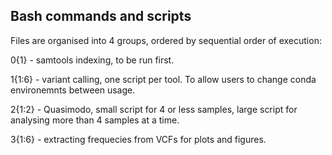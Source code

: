 ## Bash commands and scripts

Files are organised into 4 groups, ordered by sequential order of execution: 

0{1} - samtools indexing, to be run first.

1{1:6} - variant calling, one script per tool. To allow users to change conda environemnts between usage.

2{1:2} - Quasimodo, small script for 4 or less samples, large script for analysing more than 4 samples at a time.

3{1:6} - extracting frequecies from VCFs for plots and figures.

